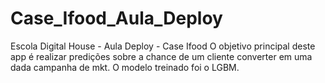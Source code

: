 # Case_Ifood_Aula_Deploy
Escola Digital House - Aula Deploy - Case Ifood O objetivo principal deste app é realizar predições sobre a chance de um cliente converter em uma dada campanha de mkt. O modelo treinado foi o LGBM.
